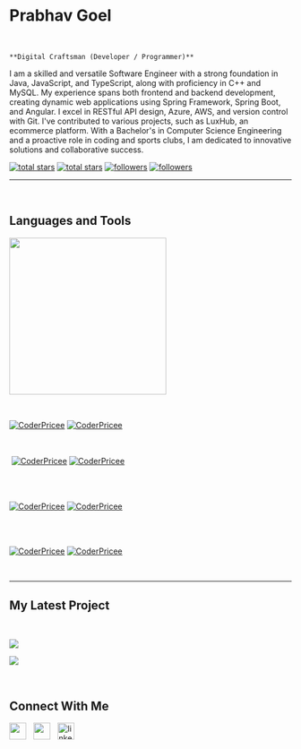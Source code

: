 
<h1> Prabhav Goel</h1>
<br /> 

                    
`**Digital Craftsman (Developer / Programmer)**`

                    

<p align="left">I am a skilled and versatile Software Engineer with a strong foundation in Java, JavaScript, and TypeScript, along with proficiency in C++  and MySQL. My experience spans both frontend and backend development, creating dynamic web applications using Spring Framework, Spring Boot, and Angular. I excel in RESTful API design, Azure, AWS, and version control with Git. I've contributed to various projects, such as LuxHub, an ecommerce platform. With a Bachelor's in Computer Science Engineering and a proactive role in coding and sports clubs, I am dedicated to innovative solutions and collaborative success.</p>
<p align="left"> 
  <a href="https://github.com/CoderPricee?tab=repositories&sort=stargazers#gh-light-mode-only">
    <img alt="total stars" title="Total stars on GitHub" src="https://custom-icon-badges.demolab.com/github/stars/CoderPricee?color=3ea97d&style=for-the-badge&labelColor=40b682&logo=star#gh-light-mode-only"/></a>
  
  <a href="https://github.com/CoderPricee?tab=repositories&sort=stargazers#gh-dark-mode-only">
    <img alt="total stars" title="Total stars on GitHub" src="https://custom-icon-badges.demolab.com/github/stars/CoderPricee?color=655489&style=for-the-badge&labelColor=c691e9&logo=star#gh-dark-mode-only"/></a>
  
  <a href="https://github.com/CoderPricee?tab=followers#gh-light-mode-only">
    <img alt="followers" title="Follow me on Github" src="https://custom-icon-badges.demolab.com/github/followers/CoderPricee?color=2c4954&labelColor=2c3e50&style=for-the-badge&logo=person-add&label=Follow&logoColor=white#gh-light-mode-only"/></a>
    
  <a href="https://github.com/CoderPricee?tab=followers#gh-dark-mode-only">
    <img alt="followers" title="Follow me on Github" src="https://custom-icon-badges.demolab.com/github/followers/CoderPricee?color=dacc84&labelColor=f9e692&style=for-the-badge&logo=person-add&label=Follow&logoColor=white#gh-dark-mode-only"/></a>
</p>

---
<br />

                    

<h2>Languages and Tools</h2> 
<p align="left">
<img width="280px"  src="https://skillicons.dev/icons?i=java,spring,angular,cpp,bootstrap,aws,azure,nodejs,html,css,js,sqllite,git&perline=9"  />
</p>
<br />

                    

<p><a href="https://github.com/CoderPricee#gh-dark-mode-only" target="_blank"><img align="center" src="https://github-readme-stats.vercel.app/api/top-langs/?username=CoderPricee&langs_count=6&show_icon=true&layout=compact&theme=nightowl#gh-dark-mode-only" alt="CoderPricee" /></a>
  <a href="https://github.com/CoderPricee#gh-light-mode-only" target="_blank"><img align="center" src="https://github-readme-stats.vercel.app/api/top-langs/?username=CoderPricee&langs_count=6&show_icon=true&layout=compact&theme=vue#gh-light-mode-only" alt="CoderPricee" /></a>
</p>

<br />

<p>&nbsp;<a href="https://github.com/CoderPricee#gh-dark-mode-only" target="_blank"><img align="center" src="https://github-readme-stats.vercel.app/api?username=CoderPricee&count_private=true&show_icons=true&theme=nightowl#gh-dark-mode-only" alt="CoderPricee" /></a>
<a href="https://github.com/CoderPricee#gh-light-mode-only" target="_blank"><img align="center" src="https://github-readme-stats.vercel.app/api?username=CoderPricee&count_private=true&show_icons=true&theme=vue#gh-light-mode-only" alt="CoderPricee" /></a>
</p> 
<br>
<br />

<p><a href="https://github.com/CoderPricee#gh-dark-mode-only" target="_blank"><img align="center" src="https://streak-stats.demolab.com?user=CoderPricee&theme=nightowl#gh-dark-mode-only" alt="CoderPricee"/></a>
<a href="https://github.com/CoderPricee#gh-light-mode-only" target="_blank"><img align="center" src="https://streak-stats.demolab.com?user=CoderPricee&theme=vue#gh-light-mode-only" alt="CoderPricee"/></a></p>
<br/>
<br />

<p><a href="https://github.com/CoderPricee#gh-dark-mode-only" target="_blank"><img align="center" src="https://github-readme-activity-graph.cyclic.app/graph?username=CoderPricee&theme=nightowl#gh-dark-mode-only" alt="CoderPricee" /></a>
<a href="https://github.com/CoderPricee#gh-light-mode-only" target="_blank"><img align="center" src="https://github-readme-activity-graph.cyclic.app/graph?username=CoderPricee&theme=vue#gh-light-mode-only" alt="CoderPricee" /></a></p>
<br/>

---


                    

<h2>My Latest Project</h2> 
<br />
<p><a href="https://github.com/CoderPricee/ecommerce project with spring boot#gh-dark-mode-only" target="_blank"><img align="center" src="https://github-readme-stats.vercel.app/api/pin/?username=CoderPricee&repo=ecommerce project with spring boot&theme=nightowl&show_owner=true#gh-dark-mode-only"/></a></p>
<p><a href="https://github.com/CoderPricee/ecommerce project with spring boot#gh-light-mode-only" target="_blank"><img align="center" src="https://github-readme-stats.vercel.app/api/pin/?username=CoderPricee&repo=ecommerce project with spring boot&theme=vue&show_owner=true#gh-light-mode-only"/></a></p>
<br />


                    

<h2>Connect With Me</h2> 
<p align="left">
<a href="https://twitter.com/" target="_blank"><img align="left" width="30px" style="padding-right:10px;" src="https://raw.githubusercontent.com/rahuldkjain/github-profile-readme-generator/master/src/images/icons/Social/twitter.svg" alt="" /></a>
<a href="https://instagram.com/" target="_blank"><img align="left" width="30px" style="padding-right:10px" src="https://raw.githubusercontent.com/rahuldkjain/github-profile-readme-generator/master/src/images/icons/Social/instagram.svg" alt="" /></a>
<a href="prabhavgoel" target="_blank"><img align="left" alt="linkedin" width="30px" style="padding-right: 10px;" src="https://cdn.jsdelivr.net/gh/devicons/devicon/icons/linkedin/linkedin-original.svg" /></a>
</p>

                
